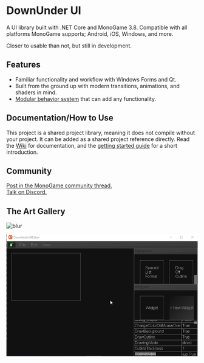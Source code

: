 # DownUnder UI
A UI library built with .NET Core and MonoGame 3.8. Compatible with all platforms MonoGame supports; Android, iOS, Windows, and more.

Closer to usable than not, but still in development.

## Features
 - Familiar functionality and workflow with Windows Forms and Qt.
 - Built from the ground up with modern transitions, animations, and shaders in mind.
 - [Modular behavior system](https://github.com/jamieyello/DownUnder-UI/wiki/Native-WidgetBehaviors) that can add any functionality.

## Documentation/How to Use
This project is a shared project library, meaning it does not compile without your project. It can be added as a shared project reference directly. Read the [Wiki](https://github.com/jamieyello/DownUnder-UI/wiki) for documentation, and the [getting started guide](https://github.com/jamieyello/DownUnder-UI/wiki/Using-the-Library:-Part-1,-Setting-Up) for a short introduction.

## Community

[Post in the MonoGame community thread.](https://community.monogame.net/t/downunder-ui-a-monogame-based-ui-framework/13353)  
[Talk on Discord.](https://discord.gg/bEZPvQE)

## The Art Gallery
![blur](/Images/living_ui.gif)

![Modern stuff](/Images/goodui3001.gif)
